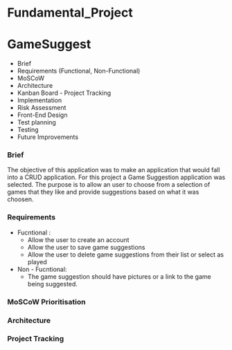 # Fundamental_Project

# GameSuggest



* Brief
* Requirements (Functional, Non-Functional)
* MoSCoW
* Architecture
* Kanban Board - Project Tracking
* Implementation
* Risk Assessment
* Front-End Design
* Test planning
* Testing
* Future Improvements

### Brief

The objective of this application was to make an application that would fall into a CRUD application. For this project a Game Suggestion application was selected. The purpose is to allow an user to choose from a selection of games that they like and provide suggestions based on what it was choosen. 


### Requirements
* Fucntional :
  * Allow the user to create an account
  * Allow the user to save game suggestions
  * Allow the user to delete game suggestions from their list or select as played
* Non - Fucntional:
  * The game suggestion should have pictures or a link to the game being suggested.
### MoSCoW Prioritisation

### Architecture

### Project Tracking

